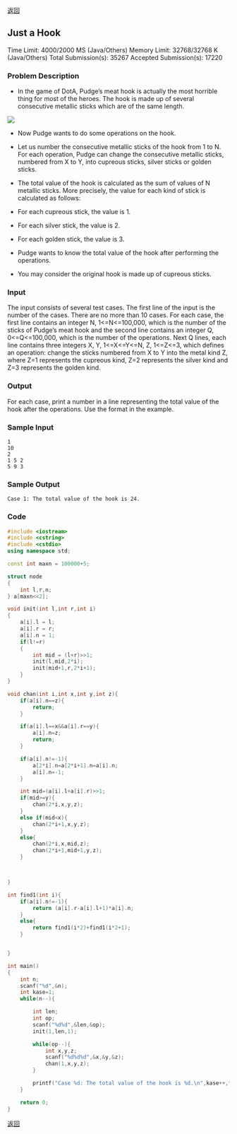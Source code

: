 ﻿[返回](https://github.com/superkunn/acmer#poj)

## Just a Hook

Time Limit: 4000/2000 MS (Java/Others)    Memory Limit: 32768/32768 K (Java/Others)
Total Submission(s): 35267    Accepted Submission(s): 17220


### Problem Description
* In the game of DotA, Pudge’s meat hook is actually the most horrible thing for most of the heroes. The hook is made up of several consecutive metallic sticks which are of the same length.


![](http://acm.hdu.edu.cn/data/images/C116-1010-1.JPG)

* Now Pudge wants to do some operations on the hook.

* Let us number the consecutive metallic sticks of the hook from 1 to N. For each operation, Pudge can change the consecutive metallic sticks, numbered from X to Y, into cupreous sticks, silver sticks or golden sticks.
* The total value of the hook is calculated as the sum of values of N metallic sticks. More precisely, the value for each kind of stick is calculated as follows:

* For each cupreous stick, the value is 1.
* For each silver stick, the value is 2.
* For each golden stick, the value is 3.

* Pudge wants to know the total value of the hook after performing the operations.
* You may consider the original hook is made up of cupreous sticks.
 

### Input
The input consists of several test cases. The first line of the input is the number of the cases. There are no more than 10 cases.
For each case, the first line contains an integer N, 1<=N<=100,000, which is the number of the sticks of Pudge’s meat hook and the second line contains an integer Q, 0<=Q<=100,000, which is the number of the operations.
Next Q lines, each line contains three integers X, Y, 1<=X<=Y<=N, Z, 1<=Z<=3, which defines an operation: change the sticks numbered from X to Y into the metal kind Z, where Z=1 represents the cupreous kind, Z=2 represents the silver kind and Z=3 represents the golden kind.
 

### Output
For each case, print a number in a line representing the total value of the hook after the operations. Use the format in the example.
 

### Sample Input
```
1
10
2
1 5 2
5 9 3
```

### Sample Output
```
Case 1: The total value of the hook is 24.
```

### Code
```c++
#include <iostream>
#include <cstring>
#include <cstdio>
using namespace std;

const int maxn = 100000+5;

struct node
{
    int l,r,n;
} a[maxn<<2];

void init(int l,int r,int i)
{
    a[i].l = l;
    a[i].r = r;
    a[i].n = 1;
    if(l!=r)
    {
        int mid = (l+r)>>1;
        init(l,mid,2*i);
        init(mid+1,r,2*i+1);
    }
}

void chan(int i,int x,int y,int z){
    if(a[i].n==z){
        return;
    }

    if(a[i].l==x&&a[i].r==y){
        a[i].n=z;
        return;
    }

    if(a[i].n!=-1){
        a[2*i].n=a[2*i+1].n=a[i].n;
        a[i].n=-1;
    }

    int mid=(a[i].l+a[i].r)>>1;
    if(mid>=y){
        chan(2*i,x,y,z);
    }
    else if(mid<x){
        chan(2*i+1,x,y,z);
    }
    else{
        chan(2*i,x,mid,z);
        chan(2*i+1,mid+1,y,z);
    }



}

int find1(int i){
    if(a[i].n!=-1){
        return (a[i].r-a[i].l+1)*a[i].n;
    }
    else{
        return find1(i*2)+find1(i*2+1);
    }


}

int main()
{
    int n;
    scanf("%d",&n);
    int kase=1;
    while(n--){

        int len;
        int op;
        scanf("%d%d",&len,&op);
        init(1,len,1);

        while(op--){
            int x,y,z;
            scanf("%d%d%d",&x,&y,&z);
            chan(1,x,y,z);
        }

        printf("Case %d: The total value of the hook is %d.\n",kase++,find1(1));
    }

    return 0;
}
```

[返回](https://github.com/superkunn/acmer#poj)
